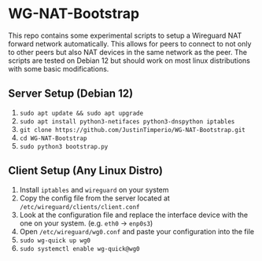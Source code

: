 # WG-NAT-Bootstrap
This repo contains some experimental scripts to setup a Wireguard NAT forward network automatically. This allows for peers to connect to not only to other peers but also NAT devices in the same network as the peer. The scripts are tested on Debian 12 but should work on most linux distributions with some basic modifications. 

## Server Setup (Debian 12)
1. `sudo apt update && sudo apt upgrade`
2. `sudo apt install python3-netifaces python3-dnspython iptables`
3. `git clone https://github.com/JustinTimperio/WG-NAT-Bootstrap.git`
4. `cd WG-NAT-Bootstrap`
5. `sudo python3 bootstrap.py`


## Client Setup (Any Linux Distro)
1. Install `iptables` and `wireguard` on your system
2. Copy the config file from the server located at `/etc/wireguard/clients/client.conf`
3. Look at the configuration file and replace the interface device with the one on your system. (e.g. `eth0` -> `enp0s3`)
4. Open `/etc/wireguard/wg0.conf` and paste your configuration into the file
5. `sudo wg-quick up wg0`
6. `sudo systemctl enable wg-quick@wg0`
